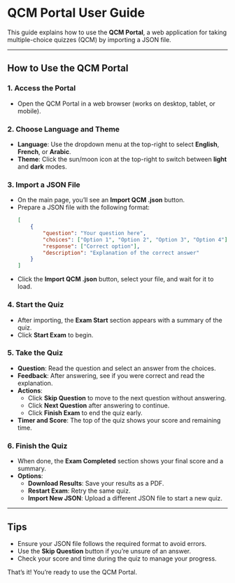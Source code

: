 # QCM Portal User Guide

This guide explains how to use the **QCM Portal**, a web application for taking multiple-choice quizzes (QCM) by importing a JSON file.

---

## How to Use the QCM Portal

### 1. Access the Portal
- Open the QCM Portal in a web browser (works on desktop, tablet, or mobile).

### 2. Choose Language and Theme
- **Language**: Use the dropdown menu at the top-right to select **English**, **French**, or **Arabic**.
- **Theme**: Click the sun/moon icon at the top-right to switch between **light** and **dark** modes.

### 3. Import a JSON File
- On the main page, you’ll see an **Import QCM .json** button.
- Prepare a JSON file with the following format:
  ```json
  [
      {
          "question": "Your question here",
          "choices": ["Option 1", "Option 2", "Option 3", "Option 4"],
          "response": ["Correct option"],
          "description": "Explanation of the correct answer"
      }
  ]
  ```
- Click the **Import QCM .json** button, select your file, and wait for it to load.

### 4. Start the Quiz
- After importing, the **Exam Start** section appears with a summary of the quiz.
- Click **Start Exam** to begin.

### 5. Take the Quiz
- **Question**: Read the question and select an answer from the choices.
- **Feedback**: After answering, see if you were correct and read the explanation.
- **Actions**:
  - Click **Skip Question** to move to the next question without answering.
  - Click **Next Question** after answering to continue.
  - Click **Finish Exam** to end the quiz early.
- **Timer and Score**: The top of the quiz shows your score and remaining time.

### 6. Finish the Quiz
- When done, the **Exam Completed** section shows your final score and a summary.
- **Options**:
  - **Download Results**: Save your results as a PDF.
  - **Restart Exam**: Retry the same quiz.
  - **Import New JSON**: Upload a different JSON file to start a new quiz.

---

## Tips
- Ensure your JSON file follows the required format to avoid errors.
- Use the **Skip Question** button if you’re unsure of an answer.
- Check your score and time during the quiz to manage your progress.

That’s it! You’re ready to use the QCM Portal.
